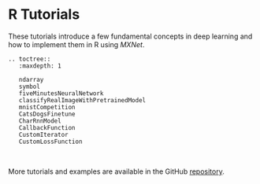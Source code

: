 # R Tutorials

These tutorials introduce a few fundamental concepts in deep learning and how to implement them in R using _MXNet_.

```eval_rst
.. toctree::
   :maxdepth: 1

   ndarray
   symbol
   fiveMinutesNeuralNetwork
   classifyRealImageWithPretrainedModel
   mnistCompetition
   CatsDogsFinetune
   CharRnnModel
   CallbackFunction
   CustomIterator
   CustomLossFunction
```

<br>

More tutorials and examples are available in the GitHub [repository](https://github.com/apache/incubator-mxnet/tree/master/example).

